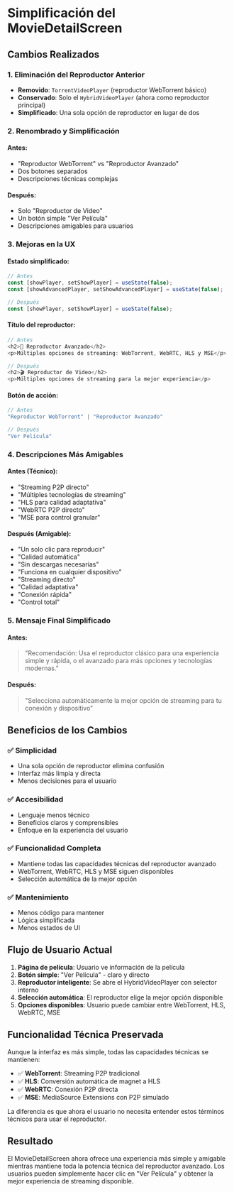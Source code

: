 # Simplificación del MovieDetailScreen

## Cambios Realizados

### 1. Eliminación del Reproductor Anterior

- **Removido**: `TorrentVideoPlayer` (reproductor WebTorrent básico)
- **Conservado**: Solo el `HybridVideoPlayer` (ahora como reproductor principal)
- **Simplificado**: Una sola opción de reproductor en lugar de dos

### 2. Renombrado y Simplificación

#### Antes:
- "Reproductor WebTorrent" vs "Reproductor Avanzado"
- Dos botones separados
- Descripciones técnicas complejas

#### Después:
- Solo "Reproductor de Video"
- Un botón simple "Ver Película"
- Descripciones amigables para usuarios

### 3. Mejoras en la UX

#### Estado simplificado:
```typescript
// Antes
const [showPlayer, setShowPlayer] = useState(false);
const [showAdvancedPlayer, setShowAdvancedPlayer] = useState(false);

// Después
const [showPlayer, setShowPlayer] = useState(false);
```

#### Título del reproductor:
```typescript
// Antes
<h2>🚀 Reproductor Avanzado</h2>
<p>Múltiples opciones de streaming: WebTorrent, WebRTC, HLS y MSE</p>

// Después
<h2>🎬 Reproductor de Video</h2>
<p>Múltiples opciones de streaming para la mejor experiencia</p>
```

#### Botón de acción:
```typescript
// Antes
"Reproductor WebTorrent" | "Reproductor Avanzado"

// Después
"Ver Película"
```

### 4. Descripciones Más Amigables

#### Antes (Técnico):
- "Streaming P2P directo"
- "Múltiples tecnologías de streaming"
- "HLS para calidad adaptativa"
- "WebRTC P2P directo"
- "MSE para control granular"

#### Después (Amigable):
- "Un solo clic para reproducir"
- "Calidad automática"
- "Sin descargas necesarias"
- "Funciona en cualquier dispositivo"
- "Streaming directo"
- "Calidad adaptativa"
- "Conexión rápida"
- "Control total"

### 5. Mensaje Final Simplificado

#### Antes:
> "Recomendación: Usa el reproductor clásico para una experiencia simple y rápida, o el avanzado para más opciones y tecnologías modernas."

#### Después:
> "Selecciona automáticamente la mejor opción de streaming para tu conexión y dispositivo"

## Beneficios de los Cambios

### ✅ **Simplicidad**
- Una sola opción de reproductor elimina confusión
- Interfaz más limpia y directa
- Menos decisiones para el usuario

### ✅ **Accesibilidad**
- Lenguaje menos técnico
- Beneficios claros y comprensibles
- Enfoque en la experiencia del usuario

### ✅ **Funcionalidad Completa**
- Mantiene todas las capacidades técnicas del reproductor avanzado
- WebTorrent, WebRTC, HLS y MSE siguen disponibles
- Selección automática de la mejor opción

### ✅ **Mantenimiento**
- Menos código para mantener
- Lógica simplificada
- Menos estados de UI

## Flujo de Usuario Actual

1. **Página de película**: Usuario ve información de la película
2. **Botón simple**: "Ver Película" - claro y directo
3. **Reproductor inteligente**: Se abre el HybridVideoPlayer con selector interno
4. **Selección automática**: El reproductor elige la mejor opción disponible
5. **Opciones disponibles**: Usuario puede cambiar entre WebTorrent, HLS, WebRTC, MSE

## Funcionalidad Técnica Preservada

Aunque la interfaz es más simple, todas las capacidades técnicas se mantienen:

- ✅ **WebTorrent**: Streaming P2P tradicional
- ✅ **HLS**: Conversión automática de magnet a HLS  
- ✅ **WebRTC**: Conexión P2P directa
- ✅ **MSE**: MediaSource Extensions con P2P simulado

La diferencia es que ahora el usuario no necesita entender estos términos técnicos para usar el reproductor.

## Resultado

El MovieDetailScreen ahora ofrece una experiencia más simple y amigable mientras mantiene toda la potencia técnica del reproductor avanzado. Los usuarios pueden simplemente hacer clic en "Ver Película" y obtener la mejor experiencia de streaming disponible.
